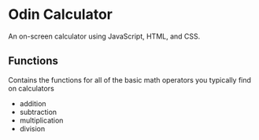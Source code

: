# Odin Calculator
 An on-screen calculator using JavaScript, HTML, and CSS.

 ## Functions
 Contains the functions for all of the basic math operators you typically find on calculators
 - addition
 - subtraction
 - multiplication
 - division
